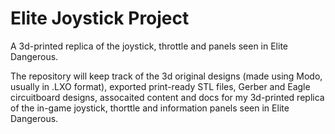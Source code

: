 # Elite Joystick Project
A 3d-printed replica of the joystick, throttle and panels seen in Elite Dangerous.

The repository will keep track of the 3d original designs (made using Modo, usually in .LXO format), exported print-ready STL files, Gerber and Eagle circuitboard designs, assocaited content and docs for my 3d-printed replica of the in-game joystick, thorttle and information panels seen in Elite Dangerous.


